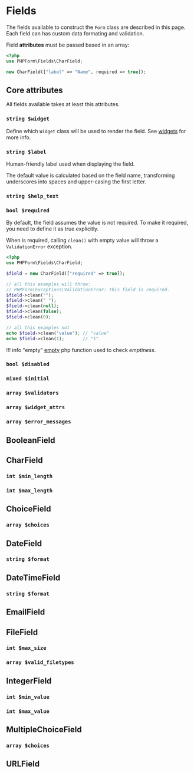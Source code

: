 # Fields
The fields available to construct the `Form` class are described in this page.
Each field can has custom data formating and validation.

Field **attributes** must be passed based in an array:
```php
<?php
use PHPForm\Fields\CharField;

new CharField(["label" => "Name", required => true]);
```

## Core attributes
All fields available takes at least this attributes.

### `string $widget`
Define which `Widget` class will be used to render the field. See [widgets](widgets.md) for more info.

### `string $label`
Human-friendly label used when displaying the field.

The default value is calculated based on the field name, transforming underscores into spaces and upper-casing the first letter.

### `string $help_text`


### `bool $required`
By default, the field assumes the value is not required. To make it required, you need to define it as true explicitly.

When is required, calling `clean()` with empty value will throw a `ValidationError` exception.

```php
<?php
use PHPForm\Fields\CharField;

$field = new CharField(["required" => true]);

// all this examples will throw:
// PHPForm\Exceptions\ValidationError: This field is required.
$field->clean("");
$field->clean(" ");
$field->clean(null);
$field->clean(false);
$field->clean(0);

// all this examples not
echo $field->clean("value"); // "value"
echo $field->clean(1);       // "1"
```

!!! info "empty"
    [empty](http://php.net/manual/en/function.empty.php) php function used to check *emptiness*.

### `bool $disabled`
### `mixed $initial`
### `array $validators`
### `array $widget_attrs`
### `array $error_messages`

## BooleanField

## CharField
### `int $min_length`
### `int $max_length`

## ChoiceField
### `array $choices`

## DateField
### `string $format`

## DateTimeField
### `string $format`

## EmailField

## FileField
### `int $max_size`
### `array $valid_filetypes`

## IntegerField
### `int $min_value`
### `int $max_value`

## MultipleChoiceField
### `array $choices`

## URLField

